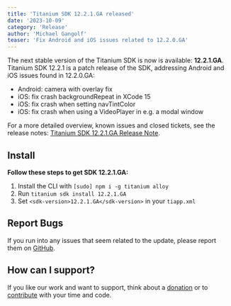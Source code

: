 ```yaml
---
title: 'Titanium SDK 12.2.1.GA released'
date: '2023-10-09'
category: 'Release'
author: 'Michael Gangolf'
teaser: 'Fix Android and iOS issues related to 12.2.0.GA'
---
```


The next stable version of the Titanium SDK is now is available: <b>12.2.1.GA</b>. Titanium SDK 12.2.1 is a patch release of the SDK,
addressing Android and iOS issues found in 12.2.0.GA:
* Android: camera with overlay fix
* iOS: fix crash backgroundRepeat in XCode 15
* iOS: fix crash when setting navTintColor
* iOS: fix crash when using a VideoPlayer in e.g. a modal window

For a more detailed overview, known issues and closed tickets, see the release notes: [Titanium SDK 12.2.1.GA Release Note](https://titaniumsdk.com/guide/Titanium_SDK/Titanium_SDK_Release_Notes/Titanium_SDK_Release_Notes_12.x/Titanium_SDK_12.2.1.GA_Release_Note.html).

## Install

**Follow these steps to get SDK 12.2.1.GA:**

1. Install the CLI with `[sudo] npm i -g titanium alloy`
2. Run `titanium sdk install 12.2.1.GA`
3. Set `<sdk-version>12.2.1.GA</sdk-version>` in your `tiapp.xml`

## Report Bugs

If you run into any issues that seem related to the update, please report them on [GitHub](https://github.com/tidev/titanium-sdk/issues).

## How can I support?

If you like our work and want to support, think about a [donation](/donate) or to [contribute](/contribute) with your time and code.
